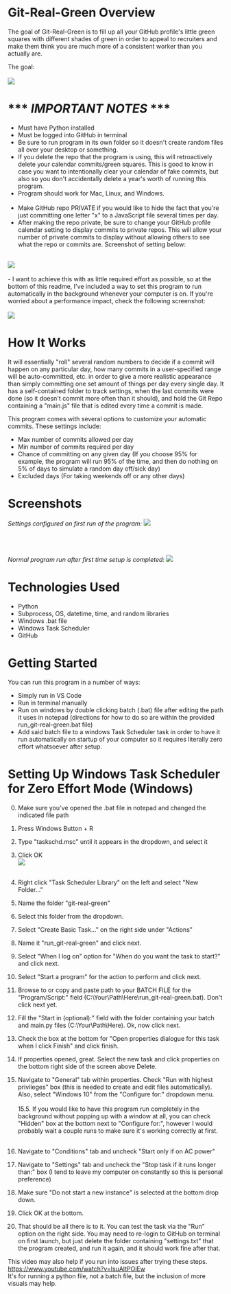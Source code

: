 # Git-Real-Green Overview
The goal of Git-Real-Green is to fill up all your GitHub profile's little green squares with different shades of green in order to appeal to recruiters and make them think you are much more of a consistent worker than you actually are. 

The goal:
<br><br>
<img src="readme-screenshots/green-squares-goal.png">

# *** *IMPORTANT NOTES* ***
- Must have Python installed
- Must be logged into GitHub in terminal
- Be sure to run program in its own folder so it doesn't create random files all over your desktop or something.
- If you delete the repo that the program is using, this will retroactively delete your calendar commits/green squares. This is good to know in case you want to intentionally clear your calendar of fake commits, but also so you don't accidentally delete a year's worth of running this program.
- Program should work for Mac, Linux, and Windows.
<br><br>
- Make GitHub repo PRIVATE if you would like to hide the fact that you're just committing one letter "x" to a JavaScript file several times per day. 
- After making the repo private, be sure to change your GitHub profile calendar setting to display commits to private repos. This will allow your number of private commits to display without allowing others to see what the repo or commits are. Screenshot of setting below: 
<br><br>
<img src="readme-screenshots/profile calendar setting.png">
<br><br>
- I want to achieve this with as little required effort as possible, so at the bottom of this readme, I've included a way to set this program to run automatically in the background whenever your computer is on. If you're worried about a performance impact, check the following screenshot:<br><br>

<img src="readme-screenshots/performance impact.png">

# How It Works
It will essentially "roll" several random numbers to decide if a commit will happen on any particular day, how many commits in a user-specified range will be auto-committed, etc. in order to give a more realistic appearance than simply committing one set amount of things per day every single day. It has a self-contained folder to track settings, when the last commits were done (so it doesn't commit more often than it should), and hold the Git Repo containing a "main.js" file that is edited every time a commit is made.

 This program comes with several options to customize your automatic commits. These settings include:

- Max number of commits allowed per day
- Min number of commits required per day
- Chance of committing on any given day (If you choose 95% for example, the program will run 95% of the time, and then do nothing on 5% of days to simulate a random day off/sick day)
- Excluded days (For taking weekends off or any other days)

# Screenshots
*Settings configured on first run of the program:*
<img src="readme-screenshots/first-time-setup.png"> <br>
 <br><br><br>

*Normal program run after first time setup is completed:*
<img src="readme-screenshots/commit-flow.png"> <br>


# Technologies Used

- Python
- Subprocess, OS, datetime, time, and random libraries
- Windows .bat file
- Windows Task Scheduler
- GitHub

# Getting Started

You can run this program in a number of ways:
- Simply run in VS Code
- Run in terminal manually
- Run on windows by double clicking batch (.bat) file after editing the path it uses in notepad (directions for how to do so are within the provided run_git-real-green.bat file)
- Add said batch file to a windows Task Scheduler task in order to have it run automatically on startup of your computer so it requires literally zero effort whatsoever after setup.

# Setting Up Windows Task Scheduler for Zero Effort Mode (Windows)
0. Make sure you've opened the .bat file in notepad and changed the indicated file path
1. Press Windows Button + R
2. Type "taskschd.msc" until it appears in the dropdown, and select it
3. Click OK
<br><img src="readme-screenshots/windows-r-step.png"> <br><br>

4. Right click "Task Scheduler Library" on the left and select "New Folder..."
5. Name the folder "git-real-green"
6. Select this folder from the dropdown.
7. Select "Create Basic Task..." on the right side under "Actions"
8. Name it "run_git-real-green" and click next.
9. Select "When I log on" option for "When do you want the task to start?" and click next.
10. Select "Start a program" for the action to perform and click next.
11. Browse to or copy and paste path to your BATCH FILE for the "Program/Script:" field (C:\Your\Path\Here\run_git-real-green.bat). Don't click next yet.
12. Fill the "Start in (optional):" field with the folder containing your batch and main.py files (C:\Your\Path\Here). Ok, now click next.
13. Check the box at the bottom for "Open properties dialogue for this task when I click Finish" and click finish.
14. If properties opened, great. Select the new task and click properties on the bottom right side of the screen above Delete.
15. Navigate to "General" tab within properties. Check "Run with highest privileges" box (this is needed to create and edit files automatically). Also, select "Windows 10" from the "Configure for:" dropdown menu.
<br><br>
15.5. If you would like to have this program run completely in the background without popping up with a window at all, you can check "Hidden" box at the bottom next to "Configure for:", however I would probably wait a couple runs to make sure it's working correctly at first. 
<br><br>

16. Navigate to "Conditions" tab and uncheck "Start only if on AC power"
17. Navigate to "Settings" tab and uncheck the "Stop task if it runs longer than:" box (I tend to leave my computer on constantly so this is personal preference)
18. Make sure "Do not start a new instance" is selected at the bottom drop down.
19. Click OK at the bottom.
20. That should be all there is to it. You can test the task via the "Run" option on the right side. You may need to re-login to GitHub on terminal on first launch, but just delete the folder containing "settings.txt" that the program created, and run it again, and it should work fine after that.

This video may also help if you run into issues after trying these steps. 
<br>
https://www.youtube.com/watch?v=IsuAltPOiEw
<br>
It's for running a python file, not a batch file, but the inclusion of more visuals may help.

